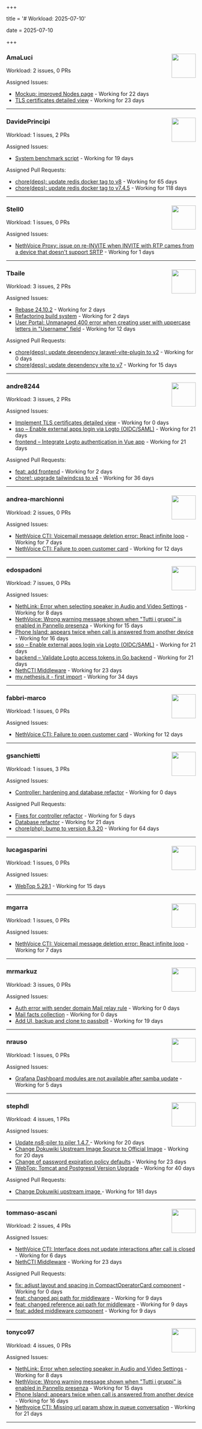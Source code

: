 +++

title = '# Workload: 2025-07-10'

date = 2025-07-10

+++

### AmaLuci <img src='https://avatars.githubusercontent.com/u/166636295?v=4&s=64' width='64' height='64' style='float:right;' /> ###
Workload: 2 issues, 0 PRs


Assigned Issues:
- [Mockup: improved Nodes page](https://github.com/NethServer/dev/issues/7507) - Working for 22 days
- [TLS certificates detailed view](https://github.com/NethServer/dev/issues/7505) - Working for 23 days
---

### DavidePrincipi <img src='https://avatars.githubusercontent.com/u/2920838?v=4&s=64' width='64' height='64' style='float:right;' /> ###
Workload: 1 issues, 2 PRs


Assigned Issues:
- [System benchmark script](https://github.com/NethServer/dev/issues/7519) - Working for 19 days

Assigned Pull Requests:
- [chore(deps): update redis docker tag to v8](https://github.com/NethServer/ns8-core/pull/874) - Working for 65 days
- [chore(deps): update redis docker tag to v7.4.5](https://github.com/NethServer/ns8-core/pull/830) - Working for 118 days
---

### Stell0 <img src='https://avatars.githubusercontent.com/u/4547897?v=4&s=64' width='64' height='64' style='float:right;' /> ###
Workload: 1 issues, 0 PRs


Assigned Issues:
- [NethVoice Proxy: issue on re-INVITE when INVITE with RTP cames from a device that doesn't support SRTP](https://github.com/NethServer/dev/issues/7546) - Working for 1 days
---

### Tbaile <img src='https://avatars.githubusercontent.com/u/8052641?v=4&s=64' width='64' height='64' style='float:right;' /> ###
Workload: 3 issues, 2 PRs


Assigned Issues:
- [Rebase 24.10.2](https://github.com/NethServer/nethsecurity/issues/1296) - Working for 2 days
- [Refactoring build system](https://github.com/NethServer/nethsecurity/issues/1295) - Working for 2 days
- [User Portal: Unmanaged 400 error when creating user with uppercase letters in "Username" field](https://github.com/NethServer/dev/issues/7532) - Working for 12 days

Assigned Pull Requests:
- [chore(deps): update dependency laravel-vite-plugin to v2](https://github.com/nethesis/parceler/pull/91) - Working for 0 days
- [chore(deps): update dependency vite to v7](https://github.com/nethesis/parceler/pull/84) - Working for 15 days
---

### andre8244 <img src='https://avatars.githubusercontent.com/u/4612169?v=4&s=64' width='64' height='64' style='float:right;' /> ###
Workload: 3 issues, 2 PRs


Assigned Issues:
- [Implement TLS certificates detailed view](https://github.com/NethServer/dev/issues/7548) - Working for 0 days
- [sso – Enable external apps login via Logto (OIDC/SAML)](https://github.com/NethServer/my/issues/5) - Working for 21 days
- [frontend – Integrate Logto authentication in Vue app](https://github.com/NethServer/my/issues/3) - Working for 21 days

Assigned Pull Requests:
- [feat: add frontend](https://github.com/NethServer/my/pull/6) - Working for 2 days
- [chore!: upgrade tailwindcss to v4](https://github.com/NethServer/nethsecurity-ui/pull/570) - Working for 36 days
---

### andrea-marchionni <img src='https://avatars.githubusercontent.com/u/6448460?v=4&s=64' width='64' height='64' style='float:right;' /> ###
Workload: 2 issues, 0 PRs


Assigned Issues:
- [NethVoice CTI: Voicemail message deletion error: React infinite loop](https://github.com/NethServer/dev/issues/7539) - Working for 7 days
- [NethVoice CTI: Failure to open customer card](https://github.com/NethServer/dev/issues/7531) - Working for 12 days
---

### edospadoni <img src='https://avatars.githubusercontent.com/u/6152486?v=4&s=64' width='64' height='64' style='float:right;' /> ###
Workload: 7 issues, 0 PRs


Assigned Issues:
- [NethLink: Error when selecting speaker in Audio and Video Settings](https://github.com/NethServer/dev/issues/7538) - Working for 8 days
- [NethVoice: Wrong warning message shown when "Tutti i gruppi" is enabled in Pannello presenza](https://github.com/NethServer/dev/issues/7523) - Working for 15 days
- [Phone Island: appears twice when call is answered from another device](https://github.com/NethServer/dev/issues/7521) - Working for 16 days
- [sso – Enable external apps login via Logto (OIDC/SAML)](https://github.com/NethServer/my/issues/5) - Working for 21 days
- [backend – Validate Logto access tokens in Go backend](https://github.com/NethServer/my/issues/4) - Working for 21 days
- [NethCTI Middleware](https://github.com/NethServer/dev/issues/7504) - Working for 23 days
- [my.nethesis.it - first import](https://github.com/NethServer/my/issues/1) - Working for 34 days
---

### fabbri-marco <img src='https://avatars.githubusercontent.com/u/76520835?v=4&s=64' width='64' height='64' style='float:right;' /> ###
Workload: 1 issues, 0 PRs


Assigned Issues:
- [NethVoice CTI: Failure to open customer card](https://github.com/NethServer/dev/issues/7531) - Working for 12 days
---

### gsanchietti <img src='https://avatars.githubusercontent.com/u/804596?v=4&s=64' width='64' height='64' style='float:right;' /> ###
Workload: 1 issues, 3 PRs


Assigned Issues:
- [Controller: hardening and database refactor](https://github.com/NethServer/nethsecurity/issues/1300) - Working for 0 days

Assigned Pull Requests:
- [Fixes for controller refactor](https://github.com/NethServer/nethsecurity-ui/pull/591) - Working for 5 days
- [Database refactor](https://github.com/NethServer/nethsecurity-controller/pull/123) - Working for 21 days
- [chore(php): bump to version 8.3.20](https://github.com/NethServer/ns8-webtop/pull/120) - Working for 64 days
---

### lucagasparini <img src='https://avatars.githubusercontent.com/u/11161326?v=4&s=64' width='64' height='64' style='float:right;' /> ###
Workload: 1 issues, 0 PRs


Assigned Issues:
- [WebTop 5.29.1](https://github.com/NethServer/dev/issues/7525) - Working for 15 days
---

### mgarra <img src='https://avatars.githubusercontent.com/u/175953247?v=4&s=64' width='64' height='64' style='float:right;' /> ###
Workload: 1 issues, 0 PRs


Assigned Issues:
- [NethVoice CTI: Voicemail message deletion error: React infinite loop](https://github.com/NethServer/dev/issues/7539) - Working for 7 days
---

### mrmarkuz <img src='https://avatars.githubusercontent.com/u/31746411?v=4&s=64' width='64' height='64' style='float:right;' /> ###
Workload: 3 issues, 0 PRs


Assigned Issues:
- [Auth error with sender domain Mail relay rule](https://github.com/NethServer/dev/issues/7551) - Working for 0 days
- [Mail facts collection](https://github.com/NethServer/dev/issues/7549) - Working for 0 days
- [Add UI, backup and clone to passbolt](https://github.com/NethServer/dev/issues/7518) - Working for 19 days
---

### nrauso <img src='https://avatars.githubusercontent.com/u/16102909?v=4&s=64' width='64' height='64' style='float:right;' /> ###
Workload: 1 issues, 0 PRs


Assigned Issues:
- [Grafana Dashboard modules are not available after samba update](https://github.com/NethServer/dev/issues/7542) - Working for 5 days
---

### stephdl <img src='https://avatars.githubusercontent.com/u/3164851?v=4&s=64' width='64' height='64' style='float:right;' /> ###
Workload: 4 issues, 1 PRs


Assigned Issues:
- [Update ns8-piler to piler 1.4.7 ](https://github.com/NethServer/dev/issues/7516) - Working for 20 days
- [Change Dokuwiki Upstream Image Source to Official Image](https://github.com/NethServer/dev/issues/7514) - Working for 20 days
- [Change of password expiration policy defaults](https://github.com/NethServer/dev/issues/7503) - Working for 23 days
- [WebTop: Tomcat and Postgresql Version Upgrade](https://github.com/NethServer/dev/issues/7489) - Working for 40 days

Assigned Pull Requests:
- [Change Dokuwiki upstream image ](https://github.com/NethServer/ns8-dokuwiki/pull/37) - Working for 181 days
---

### tommaso-ascani <img src='https://avatars.githubusercontent.com/u/31596042?v=4&s=64' width='64' height='64' style='float:right;' /> ###
Workload: 2 issues, 4 PRs


Assigned Issues:
- [NethVoice CTI: Interface does not update interactions after call is closed](https://github.com/NethServer/dev/issues/7541) - Working for 6 days
- [NethCTI Middleware](https://github.com/NethServer/dev/issues/7504) - Working for 23 days

Assigned Pull Requests:
- [fix: adjust layout and spacing in CompactOperatorCard component](https://github.com/nethesis/nethvoice-cti/pull/324) - Working for 0 days
- [feat: changed api path for middleware](https://github.com/nethesis/nethvoice-cti/pull/317) - Working for 9 days
- [feat: changed reference api path for middleware](https://github.com/nethesis/phone-island/pull/103) - Working for 9 days
- [feat: added middleware component](https://github.com/nethesis/ns8-nethvoice/pull/493) - Working for 9 days
---

### tonyco97 <img src='https://avatars.githubusercontent.com/u/36625268?v=4&s=64' width='64' height='64' style='float:right;' /> ###
Workload: 4 issues, 0 PRs


Assigned Issues:
- [NethLink: Error when selecting speaker in Audio and Video Settings](https://github.com/NethServer/dev/issues/7538) - Working for 8 days
- [NethVoice: Wrong warning message shown when "Tutti i gruppi" is enabled in Pannello presenza](https://github.com/NethServer/dev/issues/7523) - Working for 15 days
- [Phone Island: appears twice when call is answered from another device](https://github.com/NethServer/dev/issues/7521) - Working for 16 days
- [Nethvoice CTI: Missing url param show in queue conversation](https://github.com/NethServer/dev/issues/7512) - Working for 21 days
---

